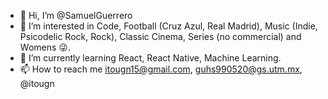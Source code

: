 - 👋 Hi, I’m @SamuelGuerrero
- 👀 I’m interested in Code, Football (Cruz Azul, Real Madrid), Music (Indie, Psicodelic Rock, Rock), Classic Cinema, Series (no commercial) and Womens 😜.
- 🌱 I’m currently learning React, React Native, Machine Learning.
- 📫 How to reach me itougn15@gmail.com, guhs990520@gs.utm.mx, @itougn
